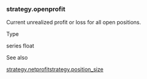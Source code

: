 ### strategy.openprofit

Current unrealized profit or loss for all open positions.

Type

series float

See also

[strategy.netprofit](#var_strategy.netprofit)[strategy.position\_size](#var_strategy.position_size)
